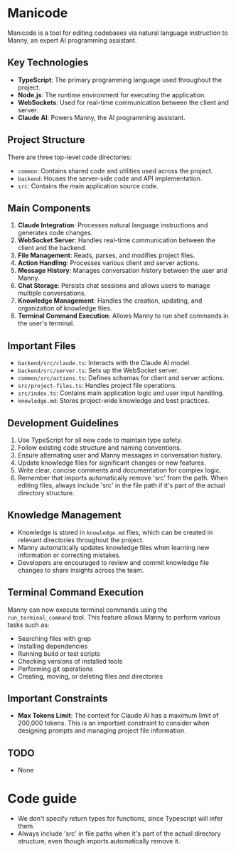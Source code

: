 # Manicode

Manicode is a tool for editing codebases via natural language instruction to Manny, an expert AI programming assistant.

## Key Technologies

- **TypeScript**: The primary programming language used throughout the project.
- **Node.js**: The runtime environment for executing the application.
- **WebSockets**: Used for real-time communication between the client and server.
- **Claude AI**: Powers Manny, the AI programming assistant.

## Project Structure

There are three top-level code directories:
- `common`: Contains shared code and utilities used across the project.
- `backend`: Houses the server-side code and API implementation.
- `src`: Contains the main application source code.

## Main Components

1. **Claude Integration**: Processes natural language instructions and generates code changes.
2. **WebSocket Server**: Handles real-time communication between the client and the backend.
3. **File Management**: Reads, parses, and modifies project files.
4. **Action Handling**: Processes various client and server actions.
5. **Message History**: Manages conversation history between the user and Manny.
6. **Chat Storage**: Persists chat sessions and allows users to manage multiple conversations.
7. **Knowledge Management**: Handles the creation, updating, and organization of knowledge files.
8. **Terminal Command Execution**: Allows Manny to run shell commands in the user's terminal.

## Important Files

- `backend/src/claude.ts`: Interacts with the Claude AI model.
- `backend/src/server.ts`: Sets up the WebSocket server.
- `common/src/actions.ts`: Defines schemas for client and server actions.
- `src/project-files.ts`: Handles project file operations.
- `src/index.ts`: Contains main application logic and user input handling.
- `knowledge.md`: Stores project-wide knowledge and best practices.

## Development Guidelines

1. Use TypeScript for all new code to maintain type safety.
2. Follow existing code structure and naming conventions.
3. Ensure alternating user and Manny messages in conversation history.
4. Update knowledge files for significant changes or new features.
5. Write clear, concise comments and documentation for complex logic.
6. Remember that imports automatically remove 'src' from the path. When editing files, always include 'src' in the file path if it's part of the actual directory structure.

## Knowledge Management

- Knowledge is stored in `knowledge.md` files, which can be created in relevant directories throughout the project.
- Manny automatically updates knowledge files when learning new information or correcting mistakes.
- Developers are encouraged to review and commit knowledge file changes to share insights across the team.

## Terminal Command Execution

Manny can now execute terminal commands using the `run_terminal_command` tool. This feature allows Manny to perform various tasks such as:

- Searching files with grep
- Installing dependencies
- Running build or test scripts
- Checking versions of installed tools
- Performing git operations
- Creating, moving, or deleting files and directories

## Important Constraints

- **Max Tokens Limit**: The context for Claude AI has a maximum limit of 200,000 tokens. This is an important constraint to consider when designing prompts and managing project file information.

## TODO
- None

# Code guide

- We don't specify return types for functions, since Typescript will infer them. 
- Always include 'src' in file paths when it's part of the actual directory structure, even though imports automatically remove it. 